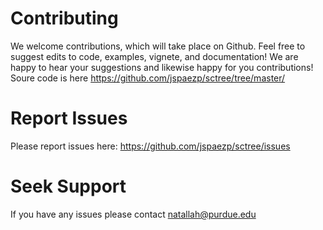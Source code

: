 # Contributing
We welcome contributions, which will take place on Github.  Feel free to suggest edits to code, examples, vignete, and documentation!  We are happy to hear your suggestions and likewise happy for you contributions! Soure code is here https://github.com/jspaezp/sctree/tree/master/

# Report Issues
Please report issues here: https://github.com/jspaezp/sctree/issues

# Seek Support
If you have any issues please contact natallah@purdue.edu
